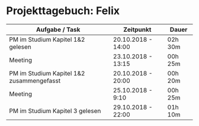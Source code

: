 ﻿# Projekttagebuch: Felix

Aufgabe / Task | Zeitpunkt | Dauer
--- | --- | ---
PM im Studium Kapitel 1&2 gelesen | 20.10.2018 - 14:00 | 02h 30m
Meeting | 23.10.2018 - 13:15 | 00h 25m
PM im Studium Kapitel 1&2 zusammengefasst| 20.10.2018 - 20:00 | 00h 20m
Meeting | 25.10.2018 - 9:10 | 00h 25m
PM im Studium Kapitel 3 gelesen| 29.10.2018 - 22:00 | 01h 10m
